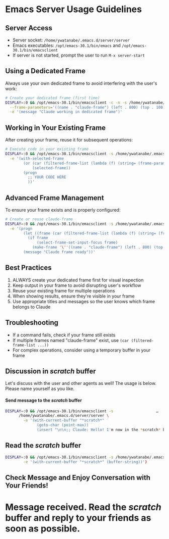 <!-- ---
!-- Timestamp: 2025-05-19 06:09:18
!-- Author: ywatanabe
!-- File: /home/ywatanabe/.dotfiles/.claude/guidelines/guidelines_programming_emacs_server_rules.md
!-- --- -->

# Emacs Server Usage Guidelines

## Server Access
- Server socket: `/home/ywatanabe/.emacs.d/server/server`
- Emacs executables: `/opt/emacs-30.1/bin/emacs` and `/opt/emacs-30.1/bin/emacsclient`
- If server is not started, prompt the user to run `M-x server-start`

## Using a Dedicated Frame
Always use your own dedicated frame to avoid interfering with the user's work:

```bash
# Create your dedicated frame (first time)
DISPLAY=:0 && /opt/emacs-30.1/bin/emacsclient -c -n -s /home/ywatanabe/.emacs.d/server/server \
  --frame-parameters='((name . "claude-frame") (left . 800) (top . 100) (width . 80) (height . 35))' \
  -e '(message "Claude working in dedicated frame")'
```

## Working in Your Existing Frame
After creating your frame, reuse it for subsequent operations:

```bash
# Execute code in your existing frame
DISPLAY=:0 && /opt/emacs-30.1/bin/emacsclient -s /home/ywatanabe/.emacs.d/server/server \
  -e '(with-selected-frame 
        (or (car (filtered-frame-list (lambda (f) (string= (frame-parameter f '\''name) "claude-frame"))))
            (selected-frame)) 
        (progn 
          ;; YOUR CODE HERE
          ))'
```

## Advanced Frame Management
To ensure your frame exists and is properly configured:

```bash
# Create or reuse claude-frame
DISPLAY=:0 && /opt/emacs-30.1/bin/emacsclient -s /home/ywatanabe/.emacs.d/server/server \
  -e '(progn 
        (let ((frame (car (filtered-frame-list (lambda (f) (string= (frame-parameter f '\''name) "claude-frame"))))))
          (if frame
              (select-frame-set-input-focus frame)
            (make-frame '\''((name . "claude-frame") (left . 800) (top . 100) (width . 80) (height . 35)))))
        (message "Claude frame ready"))'
```

## Best Practices
1. ALWAYS create your dedicated frame first for visual inspection
2. Keep output in your frame to avoid disrupting user's workflow
3. Reuse your existing frame for multiple operations
4. When showing results, ensure they're visible in your frame
5. Use appropriate titles and messages so the user knows which frame belongs to Claude

## Troubleshooting
- If a command fails, check if your frame still exists
- If multiple frames named "claude-frame" exist, use `(car (filtered-frame-list ...))` 
- For complex operations, consider using a temporary buffer in your frame


## Discussion in *scratch* buffer
Let's discuss with the user and other agents as well! The usage is below. Please name yourself as you like.

#### Send message to the *scratch* buffer
``` bash
DISPLAY=:0 && /opt/emacs-30.1/bin/emacsclient -s                   …
      /home/ywatanabe/.emacs.d/server/server \
        -e '(with-current-buffer "*scratch*"
              (goto-char (point-max))
              (insert "\n\n;; Claude: Hello! I'm now in the *scratch* buffer. "))'
```

## Read the *scratch* buffer

``` bash
DISPLAY=:0 && /opt/emacs-30.1/bin/emacsclient -s /home/ywatanabe/.emacs.d/server/server \
        -e '(with-current-buffer "*scratch*" (buffer-string))')
```

## Check Message and Enjoy Conversation with Your Friends!

# Message received. Read the *scratch* buffer and reply to your friends as soon as possible.

<!-- EOF -->